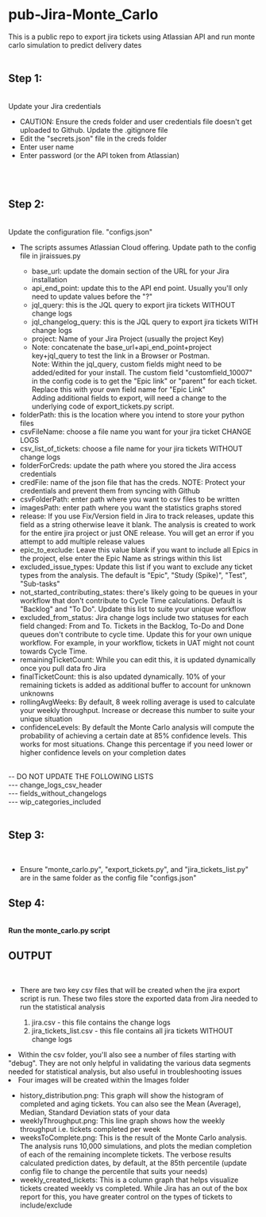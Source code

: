 # pub-Jira-Monte_Carlo
This is a public repo to export jira tickets using Atlassian API and run monte carlo simulation to predict delivery dates <br /><br />

<h2>Step 1:</h2><br />
Update your Jira credentials<br />
<ul>
<li>CAUTION: Ensure the creds folder and user credentials file doesn't get uploaded to Github. Update the .gitignore file</li>
<li>Edit the "secrets.json" file in the creds folder</li>
<li>Enter user name</li>
<li>Enter password (or the API token from Atlassian)</li>
</ul>
<br /><br />
<h2>Step 2:</h2><br />
Update the configuration file. "configs.json"<br />
<ul>
<li>The scripts assumes Atlassian Cloud offering. Update path to the config file in jiraissues.py</li>
<ul>
<li>base_url: update the domain section of the URL for your Jira installation</li>
<li>api_end_point: update this to the API end point. Usually you'll only need to update values before the "?"</li>
<li>jql_query: this is the JQL query to export jira tickets WITHOUT change logs</li>
<li>jql_changelog_query: this is the JQL query to export jira tickets WITH change logs</li>
<li>project: Name of your Jira Project (usually the project Key)</li>
<li>Note: concatenate the base_url+api_end_point+project key+jql_query to test the link in a Browser or Postman.<br />
Note: Within the jql_query, custom fields might need to be added/edited for your install. The custom field "customfield_10007" in the config code is to get the "Epic link" or "parent" for each ticket. Replace this with your own field name for "Epic Link"<br />
Adding additional fields to export, will need a change to the underlying code of export_tickets.py script.  
</li>
</ul>
<li>folderPath: this is the location where you intend to store your python files</li>
<li>csvFileName: choose a file name you want for your jira ticket CHANGE LOGS</li>
<li>csv_list_of_tickets: choose a file name for your jira tickets WITHOUT change logs</li>
<li>folderForCreds: update the path where you stored the Jira access credentials</li>
<li>credFile: name of the json file that has the creds. NOTE: Protect your credentials and prevent them from syncing with Github</li>
<li>csvFolderPath: enter path where you want to csv files to be written</li>
<li>imagesPath: enter path where you want the statistics graphs stored</li>
<li>release: If you use Fix/Version field in Jira to track releases, update this field as a string otherwise leave it blank. The analysis is created to work for the entire jira project or just ONE release. You will get an error if you attempt to add multiple release values</li>
<li>epic_to_exclude: Leave this value blank if you want to include all Epics in the project, else enter the Epic Name as strings within this list</li>
<li>excluded_issue_types: Update this list if you want to exclude any ticket types from the analysis. The default is "Epic", "Study (Spike)", "Test", "Sub-tasks"</li>
<li>not_started_contributing_states: there's likely going to be queues in your workflow that don't contribute to Cycle Time calculations. Default is "Backlog" and "To Do". Update this list to suite your unique workflow</li>
<li>excluded_from_status: Jira change logs include two statuses for each field changed: From and To. Tickets in the Backlog, To-Do and Done queues don't contribute to cycle time. Update this for your own unique workflow. For example, in your workflow, tickets in UAT might not count towards Cycle Time. </li>
<li>remainingTicketCount: While you can edit this, it is updated dynamically once you pull data fro Jira</li>
<li>finalTicketCount: this is also updated dynamically. 10% of your remaining tickets is added as additional buffer to account for unknown unknowns </li>
<li>rollingAvgWeeks: By default, 8 week rolling average is used to calculate your weekly throughput. Increase or decrease this number to suite your unique situation</li>
<li>confidenceLevels: By default the Monte Carlo analysis will compute the probability of achieving a certain date at 85% confidence levels. This works for most situations. Change this percentage if you need lower or higher confidence levels on your completion dates</li>
</ul>
<br />
-- DO NOT UPDATE THE FOLLOWING LISTS <br />
--- change_logs_csv_header </br />
--- fields_without_changelogs<br />
--- wip_categories_included<br/><br />


<h2>Step 3:</h2><br />
<ul>
<li>Ensure "monte_carlo.py", "export_tickets.py",  and "jira_tickets_list.py" are in the same folder as the config file "configs.json"</li>
</ul>

<h2>Step 4:</h2><br />
<strong>Run the monte_carlo.py script</strong>

<h2>OUTPUT</h2><br />
<ul>
<li>There are two key csv files that will be created when the jira export script is run. These two files store the exported data from Jira needed to run the statistical analysis</li>
<ol>
<li>jira.csv - this file contains the change logs</li>
<li>jira_tickets_list.csv - this file contains all jira tickets WITHOUT change logs</li>
</ul>
<li>Within the csv folder, you'll also see a number of files starting with "debug". They are not only helpful in validating the various data segments needed for statistical analysis, but also useful in troubleshooting issues</li>
<li>Four images will be created within the Images folder</li>
<ul>
<li>history_distribution.png: This graph will show the histogram of completed and aging tickets. You can also see the Mean (Average), Median, Standard Deviation stats of your data</li>
<li>weeklyThroughput.png: This line graph shows how the weekly throughput i.e. tickets completed per week</li>
<li>weeksToComplete.png: This is the result of the Monte Carlo analysis. The analysis runs 10,000 simulations, and plots the median completion of each of the remaining incomplete tickets. The verbose results calculated prediction dates, by default, at the 85th percentile (update config file to change the percentile that suits your needs)</li>
<li>weekly_created_tickets: This is a column graph that helps visualize tickets created weekly vs completed. While Jira has an out of the box report for this, you have greater control on the types of tickets to include/exclude</li>
</ul>
</ul>




